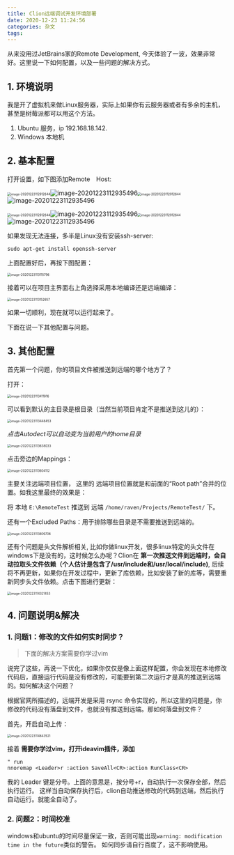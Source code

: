 ```yaml
---
title: Clion远端调试开发环境部署
date: 2020-12-23 11:24:56
categories: 杂文
tags:
---
```


从来没用过JetBrains家的Remote Development, 今天体验了一波，效果非常好。这里说一下如何配置，以及一些问题的解决方式。

<!--more-->

## 1. 环境说明

我是开了虚拟机来做Linux服务器，实际上如果你有云服务器或者有多余的主机，甚至是树莓派都可以用这个方法。

1. Ubuntu  服务，ip 192.168.18.142.
2. Windows 本地机

## 2. 基本配置

打开设置，如下图添加Remote　Host:

<img src="https://cdn.jsdelivr.net/gh/ravenxrz/PicBed/img/image-20201223112912644.png" alt="image-20201223112912644" style="zoom:50%;" />![image-20201223112935496](https://cdn.jsdelivr.net/gh/ravenxrz/PicBed/img/image-20201223112935496.png)<img src="https://cdn.jsdelivr.net/gh/ravenxrz/PicBed/img/image-20201223112912644.png" alt="image-20201223112912644" style="zoom:50%;" />![image-20201223112935496](https://cdn.jsdelivr.net/gh/ravenxrz/PicBed/img/image-20201223112935496.png)

<img src="https://cdn.jsdelivr.net/gh/ravenxrz/PicBed/img/image-20201223112912644.png" alt="image-20201223112912644" style="zoom:50%;" />![image-20201223112935496](https://cdn.jsdelivr.net/gh/ravenxrz/PicBed/img/image-20201223112935496.png)<img src="https://cdn.jsdelivr.net/gh/ravenxrz/PicBed/img/image-20201223112912644.png" alt="image-20201223112912644" style="zoom:50%;" />![image-20201223112935496](https://cdn.jsdelivr.net/gh/ravenxrz/PicBed/img/image-20201223112935496.png)

如果发现无法连接，多半是Linux没有安装ssh-server:

```shell
sudo apt-get install openssh-server
```

上面配置好后，再按下图配置：

<img src="https://cdn.jsdelivr.net/gh/ravenxrz/PicBed/img/image-20201223113115796.png" alt="image-20201223113115796" style="zoom:50%;" />

接着可以在项目主界面右上角选择采用本地编译还是远端编译：

<img src="https://cdn.jsdelivr.net/gh/ravenxrz/PicBed/img/image-20201223113152657.png" alt="image-20201223113152657" style="zoom:50%;" />

如果一切顺利，现在就可以运行起来了。

下面在说一下其他配置与问题。

## 3. 其他配置

首先第一个问题，你的项目文件被推送到远端的哪个地方了？

打开：

<img src="https://cdn.jsdelivr.net/gh/ravenxrz/PicBed/img/image-20201223113411916.png" alt="image-20201223113411916" style="zoom:50%;" />

可以看到默认的主目录是根目录（当然当前项目肯定不是推送到这儿的）：

<img src="D:\坚果云同步\图库\image-20201223113448453.png" alt="image-20201223113448453" style="zoom:50%;" />

*点击Autodect可以自动变为当前用户的home目录*

<img src="https://cdn.jsdelivr.net/gh/ravenxrz/PicBed/img/image-20201223113638033.png" alt="image-20201223113638033" style="zoom:50%;" />

点击旁边的Mappings：

<img src="D:\坚果云同步\图库\image-20201223113604112.png" alt="image-20201223113604112" style="zoom: 50%;" />

主要关注远端项目位置， 这里的 远端项目位置就是和前面的“Root path”合并的位置。如我这里最终的效果是：

将 本地 `E:\RemoteTest` 推送到 远端 `/home/raven/Projects/RemoteTest/` 下。

还有一个Excluded Paths：用于排除哪些目录是不需要推送到远端的。

<img src="https://cdn.jsdelivr.net/gh/ravenxrz/PicBed/img/image-20201223113809706.png" alt="image-20201223113809706" style="zoom:50%;" />



还有个问题是头文件解析相关, 比如你做linux开发，很多linux特定的头文件在windows下是没有的，这时候怎么办呢？Clion在 **第一次推送文件到远端时，会自动拉取头文件依赖（个人估计是包含了/usr/include和/usr/local/include)**, 后续将不再更新，如果你在开发过程中，更新了库依赖，比如安装了新的库等，需要重新同步头文件依赖。点击下图进行更新：

<img src="https://cdn.jsdelivr.net/gh/ravenxrz/PicBed/img/image-20201223114321453.png" alt="image-20201223114321453" style="zoom:50%;" />



## 4. 问题说明&解决

### 1. 问题1：修改的文件如何实时同步？

> 下面的解决方案需要你学过vim

说完了这些，再说一下优化，如果你仅仅是像上面这样配置，你会发现在本地修改代码后，直接运行代码是没有修改的，可能要到第二次运行才是真的推送到远端的。如何解决这个问题？

根据官网所描述的，远端开发是采用 rsync 命令实现的，所以这里的问题是，你修改的代码没有落盘到文件，也就没有推送到远端。那如何落盘到文件？

首先，开启自动上传：

<img src="D:\坚果云同步\图库\image-20201223114643521.png" alt="image-20201223114643521" style="zoom:50%;" />

接着 **需要你学过vim，打开ideavim插件，添加**

```
" run
nnoremap <Leader>r :action SaveAll<CR>:action RunClass<CR>
```

我的 Leader 键是分号。上面的意思是，按分号+r，自动执行一次保存全部，然后执行运行。 这样当自动保存执行后，clion自动推送修改的代码到远端，然后执行自动运行。就能全自动了。

### 2. 问题2：时间校准

windows和ubuntu的时间尽量保证一致，否则可能出现`warning: modification time in the future`类似的警告。 如何同步请自行百度了，这不影响使用。